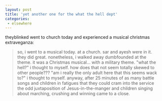 ```yaml
---
layout: post
title: 'yet another one for the what the hell dept'
categories:
 - elsewhere
---
```


theyblinked went to church today and experienced a musical christmas extraveganza:

> so, i went to a musical today. at a church. sar and ayesh were in it. they did great. nonetheless, i walked away dumbfounded at the theme. it was a Christmas musical... with a military theme. "what the hell?" i thought to myself. how does that not seem totally skewed to other people??? "am i really the only adult here that this seems wack to?" i thought to myself. anyway, after 25 minutes of as many battle songs and children in fatigues that they could cram into the service the odd juxtaposition of Jesus-in-the-manger and children singing about marching, crushing and winning came to a close.

